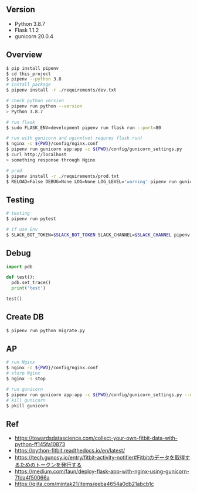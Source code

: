 ## Version
- Python 3.8.7
- Flask 1.1.2
- gunicorn 20.0.4

## Overview
```bash
$ pip install pipenv
$ cd this_project
$ pipenv --python 3.8
# install package
$ pipenv install -r ./requirements/dev.txt

# check python version
$ pipenv run python --version
> Python 3.8.7

# run flask
$ sudo FLASK_ENV=development pipenv run flask run --port=80 

# run with gunicorn and nginx(not requres flusk run)
$ nginx -c ${PWD}/config/nginx.conf
$ pipenv run gunicorn app:app -c ${PWD}/config/gunicorn_settings.py
$ curl http://localhost
> something response through Nginx

# prod
$ pipenv install -r ./requirements/prod.txt
$ RELOAD=False DEBUG=None LOG=None LOG_LEVEL='warning' pipenv run gunicorn app:app -c ${PWD}/config/gunicorn_settings.py -D
```

## Testing
```bash
# testing
$ pipenv run pytest

# if use Env
$ SLACK_BOT_TOKEN=$SLACK_BOT_TOKEN SLACK_CHANNEL=$SLACK_CHANNEL pipenv run pytest tests/test_check_distance.py
```

## Debug
```python
import pdb

def test():
  pdb.set_trace()
  print('test')

test()
```

## Create DB
```bash
$ pipenv run python migrate.py
```

## AP
```bash
# run Nginx
$ nginx -c ${PWD}/config/nginx.conf
# storp Nginx
$ nginx -s stop

# run gunicorn
$ pipenv run gunicorn app:app -c ${PWD}/config/gunicorn_settings.py --no-debugger 
# kill gunicorn
$ pkill gunicorn
```

## Ref
- https://towardsdatascience.com/collect-your-own-fitbit-data-with-python-ff145fa10873
- https://python-fitbit.readthedocs.io/en/latest/
- https://tech.gunosy.io/entry/fitbit-activity-notifier#Fitbitのデータを取得するためのトークンを発行する
- https://medium.com/faun/deploy-flask-app-with-nginx-using-gunicorn-7fda4f50066a
- https://qiita.com/mintak21/items/eeba4654a0db21abcb1c
